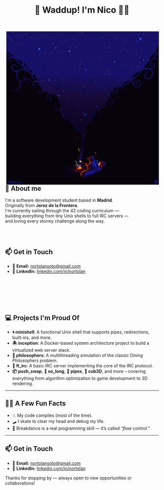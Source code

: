 <!--<h1 align="center">🌺 Waddup! I'm Nico 🏴‍☠️</h1>

<br>

<div align="left">

<img align="right" src="./media/212693.gif" style="object-fit: cover; height: 500px; float: right; margin-left: 20px; margin-bottom: 20px;">

### <span style="display: inline-block; width: fit-content;">👋 About me</span>

I'm a software development student based in **Madrid**.  
Originally from **Jerez de la Frontera**.  
I'm currently sailing through the 42 coding curriculum —  
building everything from tiny Unix shells to full IRC servers —  
and loving every stormy challenge along the way.


### <span style="display: inline-block; width: fit-content;">📫 Get in Touch</span>

- 📧 **Email:** nortolansoto@gmail.com  
- 💼 **LinkedIn:** [linkedin.com/in/nortolan](https://www.linkedin.com/in/nortolan/)

</div>

---

### 💻 Projects I'm Proud Of

- **🌀 minishell**: A functional Unix shell that supports pipes, redirections, built-ins, and more.  
- **🏝️ inception**: A Docker-based system architecture project to build a virtualized web server stack.  
- **🤔 philosophers**: A multithreading simulation of the classic Dining Philosophers problem.  
- **📡 ft_irc**: A basic IRC server implementing the core of the IRC protocol.  
- **📦 push_swap**, **🧱 so_long**, **🧪 pipex**, **🧠 cub3D**, and more – covering everything from algorithm optimization to game development to 3D rendering.

---

### 🏴‍☠️ A Few Fun Facts

- 💥 My code compiles (most of the time).  
- 🛹 I skate to clear my head and debug my life.  
- 🕺 Breakdance is a real programming skill — it’s called *“flow control.”*

---

### 📫 Get in Touch

- 📧 **Email:** nortolansoto@gmail.com  
- 💼 **LinkedIn:** [linkedin.com/in/nortolan](https://www.linkedin.com/in/nortolan/)

Thanks for stopping by — always open to new opportunities or collaborations!-->

<span align="center">

# 🌺 Waddup! I'm Nico 🏴‍☠️ 
</span> 
<br><br>

<span align="left">

<img align="right" src=./media/212693.gif style="object-fit: cover; height: 500px; float: right;">

<br><br><br><br> <!-- Push "About me" down -->

## 👋 About me

I'm a software development student based in **Madrid**.<br>
Originally from **Jerez de la Frontera**.<br>
I'm currently sailing through the 42 coding curriculum —<br>
building everything from tiny Unix shells to full IRC servers —<br>
and loving every stormy challenge along the way.<br>

<br><br> <!-- Push "Get in Touch" down a bit -->

## 📫 Get in Touch

- 📧 **Email:** nortolansoto@gmail.com  
- 💼 **LinkedIn:** [linkedin.com/in/nortolan](https://www.linkedin.com/in/nortolan/)

</span>

<br><br><br><br><br> <!-- Push following sections below the image -->

## 💻 Projects I'm Proud Of

- **🌀 minishell**: A functional Unix shell that supports pipes, redirections, built-ins, and more.
- **🏝️ inception**: A Docker-based system architecture project to build a virtualized web server stack.
- **🤔 philosophers**: A multithreading simulation of the classic Dining Philosophers problem.
- **📡 ft_irc**: A basic IRC server implementing the core of the IRC protocol.
- **📦 push_swap**, **🧱 so_long**, **🧪 pipex**, **🧠 cub3D**, and more – covering everything from algorithm optimization to game development to 3D rendering.

---

## 🏴‍☠️ A Few Fun Facts

- 💥 My code compiles (most of the time).
- 🛹 I skate to clear my head and debug my life.
- 🕺 Breakdance is a real programming skill — it’s called *“flow control.”*

---

## 📫 Get in Touch

- 📧 **Email:** nortolansoto@gmail.com  
- 💼 **LinkedIn:** [linkedin.com/in/nortolan](https://www.linkedin.com/in/nortolan/)

Thanks for stopping by — always open to new opportunities or collaborations!

